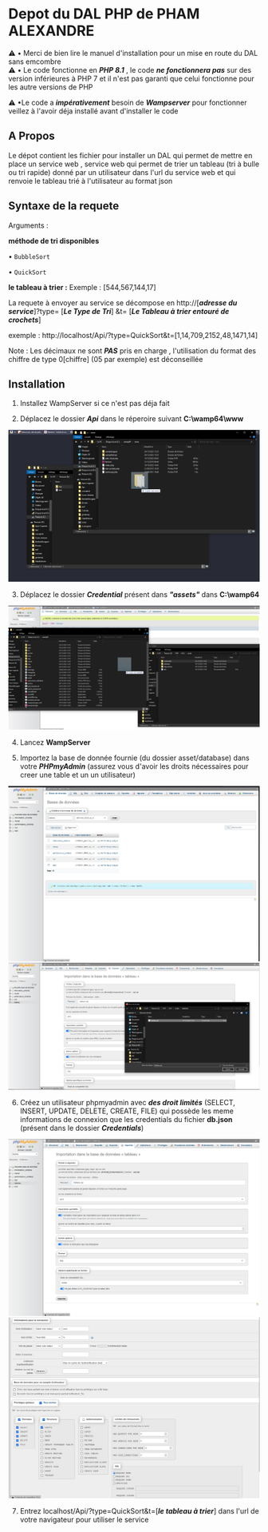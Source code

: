 # Depot du DAL PHP de PHAM ALEXANDRE
⚠️ • Merci de bien lire le manuel d'installation pour un mise en route du DAL sans emcombre  
⚠️ • Le code fonctionne en ***PHP 8.1*** , le code ***ne fonctionnera pas*** sur des version inférieures à PHP 7  et il n'est pas garanti que celui fonctionne pour les autre         versions de PHP 


⚠️ •Le code a ***impérativement*** besoin de ***Wampserver*** pour fonctionner  veillez à l'avoir déja installé avant d'installer le code 

## A Propos
Le dépot  contient les  fichier pour installer  un DAL  qui permet de  mettre en place un service web , service web qui  permet de trier un tableau  (tri à bulle ou tri rapide) donné par un utilisateur dans l'url du service web et qui renvoie le tableau trié à l'utilisateur au format json
## Syntaxe de la requete 
Arguments : 



 **méthode de tri  disponibles**



• `BubbleSort`


• `QuickSort`



**le tableau à trier :**
Exemple : [544,567,144,17]


La requete à envoyer  au service se décompose en  http://[***adresse du service***]?type= [***Le Type de Tri***] &t= [***Le Tableau à trier entouré de crochets***] 


exemple : http://localhost/Api/?type=QuickSort&t=[1,14,709,2152,48,1471,14]



Note : Les décimaux ne sont ***PAS*** pris en charge , l'utilisation du  format  des chiffre de type 0[chiffre] (05 par exemple) est   déconseillée





## Installation 
1. Installez WampServer si ce n'est pas déja fait 

2. Déplacez  le dossier ***Api*** dans le réperoire suivant **C:\wamp64\www**

<img src="./assets/help-photos/step1.jpg" alt="Alt text" title="Optional title"  scale="0.5">

3. Déplacez  le dossier ***Credential*** présent dans ***"assets"*** dans  **C:\wamp64**

<img src="./assets/help-photos/step2.jpg" alt="Alt text" title="Optional title"  scale="0.5">

4. Lancez **WampServer**

5. Importez la base de donnée fournie  (du dossier asset/database)  dans votre ***PHPmyAdmin*** (assurez vous d'avoir les droits nécessaires pour creer une table et un un utilisateur)

<img src="./assets/help-photos/step3.png" alt="Alt text" title="Optional title"  scale="0.5">
 <img src="./assets/help-photos/step5.jpg" alt="Alt text" title="Optional title"  scale="0.5">
  
6. Créez un utilisateur phpmyadmin  avec ***des droit limités*** (SELECT, INSERT, UPDATE, DELETE, CREATE, FILE)  qui possède les meme informations de connexion que  les credentials du  fichier **db.json** (présent dans le dossier ***Credentials***) 

<img src="./assets/help-photos/step4.png" alt="importation" title="Importation de la base de données "   scale="0.5"><img src="./assets/help-photos/step6.png" alt="Alt text" title="Optional title" scale="0.5"> 

7. Entrez  localhost/Api/?type=QuickSort&t=[***le tableau à trier***]  dans  l'url de votre navigateur pour utiliser le service 


